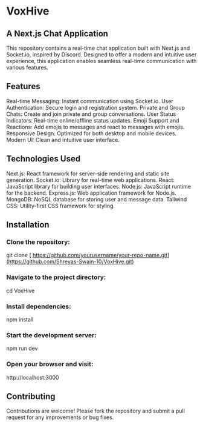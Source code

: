 # VoxHive
## A Next.js Chat Application
This repository contains a real-time chat application built with Next.js and Socket.io, inspired by Discord. Designed to offer a modern and intuitive user experience, this application enables seamless real-time communication with various features.

## Features
Real-time Messaging: Instant communication using Socket.io.
User Authentication: Secure login and registration system.
Private and Group Chats: Create and join private and group conversations.
User Status Indicators: Real-time online/offline status updates.
Emoji Support and Reactions: Add emojis to messages and react to messages with emojis.
Responsive Design: Optimized for both desktop and mobile devices.
Modern UI: Clean and intuitive user interface.

## Technologies Used
Next.js: React framework for server-side rendering and static site generation.
Socket.io: Library for real-time web applications.
React: JavaScript library for building user interfaces.
Node.js: JavaScript runtime for the backend.
Express.js: Web application framework for Node.js.
MongoDB: NoSQL database for storing user and message data.
Tailwind CSS: Utility-first CSS framework for styling.

## Installation
### Clone the repository:
git clone [ https://github.com/yourusername/your-repo-name.git](https://github.com/Shreyas-Swain-10/VoxHive.git)

### Navigate to the project directory:
cd VoxHive

### Install dependencies:
npm install

### Start the development server:
npm run dev

### Open your browser and visit:
http://localhost:3000

## Contributing
Contributions are welcome! Please fork the repository and submit a pull request for any improvements or bug fixes.
